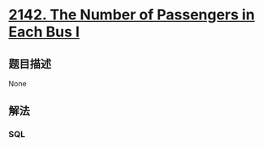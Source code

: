 # [2142. The Number of Passengers in Each Bus I](https://leetcode-cn.com/problems/the-number-of-passengers-in-each-bus-i)

## 题目描述

<!-- 这里写题目描述 -->

None

## 解法

<!-- 这里可写通用的实现逻辑 -->

<!-- tabs:start -->

### **SQL**

<!-- 这里可写当前语言的特殊实现逻辑 -->

```sql

```

<!-- tabs:end -->
